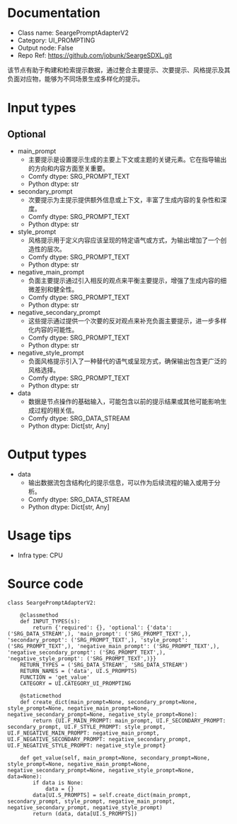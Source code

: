 # Documentation
- Class name: SeargePromptAdapterV2
- Category: UI_PROMPTING
- Output node: False
- Repo Ref: https://github.com/jobunk/SeargeSDXL.git

该节点有助于构建和检索提示数据，通过整合主要提示、次要提示、风格提示及其负面对应物，能够为不同场景生成多样化的提示。

# Input types
## Optional
- main_prompt
    - 主要提示是设置提示生成的主要上下文或主题的关键元素。它在指导输出的方向和内容方面至关重要。
    - Comfy dtype: SRG_PROMPT_TEXT
    - Python dtype: str
- secondary_prompt
    - 次要提示为主提示提供额外信息或上下文，丰富了生成内容的复杂性和深度。
    - Comfy dtype: SRG_PROMPT_TEXT
    - Python dtype: str
- style_prompt
    - 风格提示用于定义内容应该呈现的特定语气或方式，为输出增加了一个创造性的层次。
    - Comfy dtype: SRG_PROMPT_TEXT
    - Python dtype: str
- negative_main_prompt
    - 负面主要提示通过引入相反的观点来平衡主要提示，增强了生成内容的细微差别和健全性。
    - Comfy dtype: SRG_PROMPT_TEXT
    - Python dtype: str
- negative_secondary_prompt
    - 这些提示通过提供一个次要的反对观点来补充负面主要提示，进一步多样化内容的可能性。
    - Comfy dtype: SRG_PROMPT_TEXT
    - Python dtype: str
- negative_style_prompt
    - 负面风格提示引入了一种替代的语气或呈现方式，确保输出包含更广泛的风格选择。
    - Comfy dtype: SRG_PROMPT_TEXT
    - Python dtype: str
- data
    - 数据是节点操作的基础输入，可能包含以前的提示结果或其他可能影响生成过程的相关信。
    - Comfy dtype: SRG_DATA_STREAM
    - Python dtype: Dict[str, Any]

# Output types
- data
    - 输出数据流包含结构化的提示信息，可以作为后续流程的输入或用于分析。
    - Comfy dtype: SRG_DATA_STREAM
    - Python dtype: Dict[str, Any]

# Usage tips
- Infra type: CPU

# Source code
```
class SeargePromptAdapterV2:

    @classmethod
    def INPUT_TYPES(s):
        return {'required': {}, 'optional': {'data': ('SRG_DATA_STREAM',), 'main_prompt': ('SRG_PROMPT_TEXT',), 'secondary_prompt': ('SRG_PROMPT_TEXT',), 'style_prompt': ('SRG_PROMPT_TEXT',), 'negative_main_prompt': ('SRG_PROMPT_TEXT',), 'negative_secondary_prompt': ('SRG_PROMPT_TEXT',), 'negative_style_prompt': ('SRG_PROMPT_TEXT',)}}
    RETURN_TYPES = ('SRG_DATA_STREAM', 'SRG_DATA_STREAM')
    RETURN_NAMES = ('data', UI.S_PROMPTS)
    FUNCTION = 'get_value'
    CATEGORY = UI.CATEGORY_UI_PROMPTING

    @staticmethod
    def create_dict(main_prompt=None, secondary_prompt=None, style_prompt=None, negative_main_prompt=None, negative_secondary_prompt=None, negative_style_prompt=None):
        return {UI.F_MAIN_PROMPT: main_prompt, UI.F_SECONDARY_PROMPT: secondary_prompt, UI.F_STYLE_PROMPT: style_prompt, UI.F_NEGATIVE_MAIN_PROMPT: negative_main_prompt, UI.F_NEGATIVE_SECONDARY_PROMPT: negative_secondary_prompt, UI.F_NEGATIVE_STYLE_PROMPT: negative_style_prompt}

    def get_value(self, main_prompt=None, secondary_prompt=None, style_prompt=None, negative_main_prompt=None, negative_secondary_prompt=None, negative_style_prompt=None, data=None):
        if data is None:
            data = {}
        data[UI.S_PROMPTS] = self.create_dict(main_prompt, secondary_prompt, style_prompt, negative_main_prompt, negative_secondary_prompt, negative_style_prompt)
        return (data, data[UI.S_PROMPTS])
```